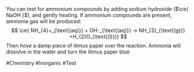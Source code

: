 You can test for ammonium compounds by adding sodium hydroxide ($\ce{ NaOH }$), and gently heating. If ammonium compounds are present, ammonia gas will be produced:
$$
\ce{ NH_{4}+_{\text{(aq)}} + OH-_{\text{(aq)}} -> NH_{3}_{\text{(g)}} +H_{2}O_{\text{(l)}}}
$$
Then hove a damp piece of litmus paper over the reaction. Ammonia will dissolve in the water and turn the litmus paper blue

#Chemistry #Inorganic #Test